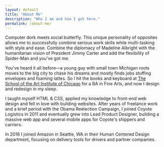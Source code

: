 ```yaml
---
layout: default
title: "About Me"
description: "Who I am and how I got here."
permalink: /about-me/
---
```


<div class="grid grid-with-gutter-spacious text-left">
	<div class="grid-cell 2/3@md">
		<p>Computer dork meets social butterfly. This unique personality of opposites allows me to successfully combine serious work skills while multi-tasking with style and ease. Combine the diplomacy of Madeline Albright with the humanitarian vision of President Jimmy Carter and add the flexibility of Spider-Man and you've&nbsp;got&nbsp;me.</p>
		<p>You've heard it all before—a young guy with small town Michigan roots moves to the big city to chase his dreams and mostly finds jobs stuffing envelopes and foaming lattes. So I hit the books and keyboard at <a href="http://www.saic.edu/" target="_blank">The School of the Art Institute of Chicago</a> for a BA in Fine Arts, and now I design and redesign in my sleep.</p>
		<p>I taught myself HTML &amp; CSS, applied my knowledge to front-end web design and fell in love with building websites. After years of freelance work and a brief period with the Obama Reelection Campaign, I joined Coyote Logistics in 2011 and eventually grew into Lead Product Designer, building a massive web app and several mobile apps for Coyote's shippers and carriers.</p>
		<p>In 2016 I joined Amazon in Seattle, WA in their Human Centered Design department, focusing on delivery tools for drivers and partner companies.</p>
	</div>
</div>
